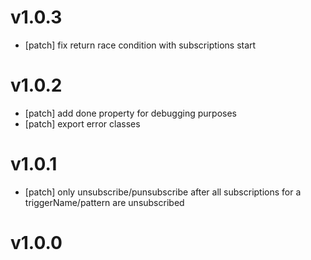# v1.0.3

- [patch] fix return race condition with subscriptions start

# v1.0.2

- [patch] add done property for debugging purposes
- [patch] export error classes

# v1.0.1

- [patch] only unsubscribe/punsubscribe after all subscriptions for a triggerName/pattern are unsubscribed

# v1.0.0
